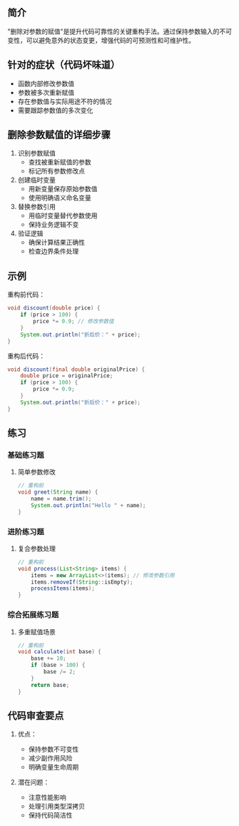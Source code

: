 ## 简介
"删除对参数的赋值"是提升代码可靠性的关键重构手法。通过保持参数输入的不可变性，可以避免意外的状态变更，增强代码的可预测性和可维护性。

## 针对的症状（代码坏味道）
- 函数内部修改参数值
- 参数被多次重新赋值
- 存在参数值与实际用途不符的情况
- 需要跟踪参数值的多次变化

## 删除参数赋值的详细步骤
1. 识别参数赋值
   - 查找被重新赋值的参数
   - 标记所有参数修改点
2. 创建临时变量
   - 用新变量保存原始参数值
   - 使用明确语义命名变量
3. 替换参数引用
   - 用临时变量替代参数使用
   - 保持业务逻辑不变
4. 验证逻辑
   - 确保计算结果正确性
   - 检查边界条件处理

## 示例
重构前代码：

```java
void discount(double price) {
    if (price > 100) {
        price *= 0.9; // 修改参数值
    }
    System.out.println("折后价：" + price);
}
```

重构后代码：

```java
void discount(final double originalPrice) {
    double price = originalPrice;
    if (price > 100) {
        price *= 0.9;
    }
    System.out.println("折后价：" + price);
}
```

## 练习
### 基础练习题
1. 简单参数修改

    ```java
    // 重构前
    void greet(String name) {
        name = name.trim();
        System.out.println("Hello " + name);
    }
    ```

### 进阶练习题
1. 复合参数处理

    ```java
    // 重构前
    void process(List<String> items) {
        items = new ArrayList<>(items); // 修改参数引用
        items.removeIf(String::isEmpty);
        processItems(items);
    }
    ```

### 综合拓展练习题
1. 多重赋值场景

    ```java
    // 重构前
    void calculate(int base) {
        base += 10;
        if (base > 100) {
            base /= 2;
        }
        return base;
    }
    ```

## 代码审查要点
1. 优点：
   - 保持参数不可变性
   - 减少副作用风险
   - 明确变量生命周期

2. 潜在问题：
   - 注意性能影响
   - 处理引用类型深拷贝
   - 保持代码简洁性
